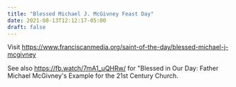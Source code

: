 ```yaml
---
title: "Blessed Michael J. McGivney Feast Day"
date: 2021-08-13T12:12:17-05:00
draft: false
---
```


Visit https://www.franciscanmedia.org/saint-of-the-day/blessed-michael-j-mcgivney

See also https://fb.watch/7mA1_uQHRw/ for "Blessed in Our Day: Father Michael McGivney's Example for the 21st Century Church.

<!--more-->